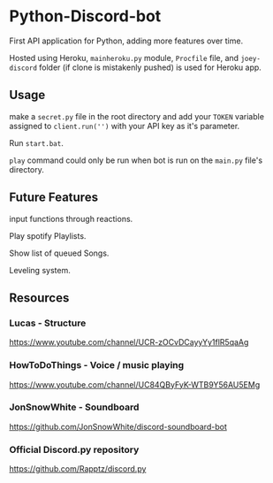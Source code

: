 # Python-Discord-bot

First API application for Python, adding more features over time.

Hosted using Heroku, `mainheroku.py` module, `Procfile` file, and `joey-discord` folder (if clone is mistakenly pushed) is used for Heroku app.

## Usage

make a `secret.py` file in the root directory and add your `TOKEN` variable assigned to `client.run('')` with your API key as it's parameter.

Run `start.bat`.

`play` command could only be run when bot is run on the `main.py` file's directory.

## Future Features

input functions through reactions.

Play spotify Playlists.

Show list of queued Songs.

Leveling system.

## Resources

### Lucas - Structure

<https://www.youtube.com/channel/UCR-zOCvDCayyYy1flR5qaAg>

### HowToDoThings - Voice / music playing

<https://www.youtube.com/channel/UC84QByFyK-WTB9Y56AU5EMg>

### JonSnowWhite - Soundboard

<https://github.com/JonSnowWhite/discord-soundboard-bot>

### Official Discord.py repository

<https://github.com/Rapptz/discord.py>
